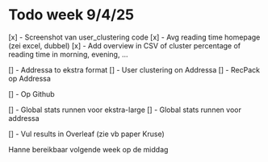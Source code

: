 # Todo week 9/4/25

[x] - Screenshot van user_clustering code
[x] - Avg reading time homepage (zei excel, dubbel)
[x] - Add overview in CSV of cluster percentage of reading time in morning, evening, ...

[] - Addressa to ekstra format
[] - User clustering on Addressa
[] - RecPack op Addressa

[] - Op Github

[] - Global stats runnen voor ekstra-large
[] - Global stats runnen voor addressa

[] - Vul results in Overleaf (zie vb paper Kruse)

Hanne bereikbaar volgende week op de middag
